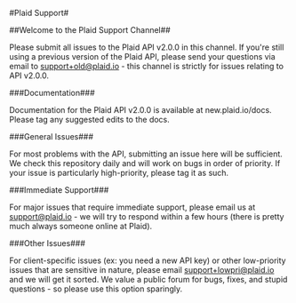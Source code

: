 #Plaid Support#

##Welcome to the Plaid Support Channel##

Please submit all issues to the Plaid API v2.0.0 in this channel. If you're still using a previous version of the Plaid API, please send your questions via email to support+old@plaid.io - this channel is strictly for issues relating to API v2.0.0.


###Documentation###

Documentation for the Plaid API v2.0.0 is available at new.plaid.io/docs. Please tag any suggested edits to the docs.


###General Issues###

For most problems with the API, submitting an issue here will be sufficient. We check this repository daily and will work on bugs in order of priority. If your issue is particularly high-priority, please tag it as such.


###Immediate Support###

For major issues that require immediate support, please email us at support@plaid.io - we will try to respond within a few hours (there is pretty much always someone online at Plaid).


###Other Issues###

For client-specific issues (ex: you need a new API key) or other low-priority issues that are sensitive in nature, please email support+lowpri@plaid.io and we will get it sorted. We value a public forum for bugs, fixes, and stupid questions - so please use this option sparingly.
